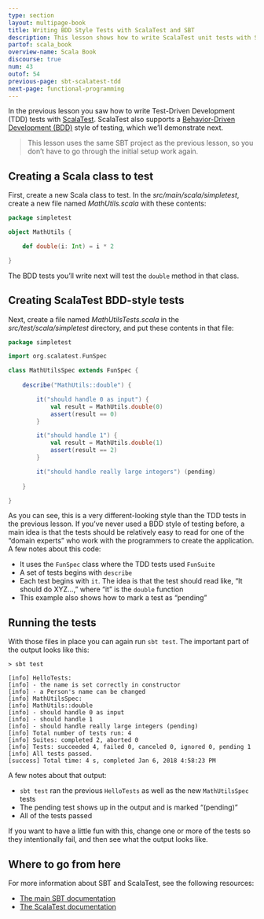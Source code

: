 ```yaml
---
type: section
layout: multipage-book
title: Writing BDD Style Tests with ScalaTest and SBT
description: This lesson shows how to write ScalaTest unit tests with SBT in a behavior-driven development (TDD) style.
partof: scala_book
overview-name: Scala Book
discourse: true
num: 43
outof: 54
previous-page: sbt-scalatest-tdd
next-page: functional-programming
---
```




In the previous lesson you saw how to write Test-Driven Development (TDD) tests with [ScalaTest](http://www.scalatest.org). ScalaTest also supports a [Behavior-Driven Development (BDD)](https://dannorth.net/introducing-bdd/) style of testing, which we’ll demonstrate next.

>This lesson uses the same SBT project as the previous lesson, so you don’t have to go through the initial setup work again.



## Creating a Scala class to test

First, create a new Scala class to test. In the *src/main/scala/simpletest*, create a new file named *MathUtils.scala* with these contents:

```scala
package simpletest

object MathUtils {

    def double(i: Int) = i * 2

}
```

The BDD tests you’ll write next will test the `double` method in that class.



## Creating ScalaTest BDD-style tests

Next, create a file named *MathUtilsTests.scala* in the *src/test/scala/simpletest* directory, and put these contents in that file:

```scala
package simpletest

import org.scalatest.FunSpec

class MathUtilsSpec extends FunSpec {
  
    describe("MathUtils::double") {

        it("should handle 0 as input") {
            val result = MathUtils.double(0)
            assert(result == 0)
        }

        it("should handle 1") {
            val result = MathUtils.double(1)
            assert(result == 2)
        }

        it("should handle really large integers") (pending)
        
    }

}
```

As you can see, this is a very different-looking style than the TDD tests in the previous lesson. If you’ve never used a BDD style of testing before, a main idea is that the tests should be relatively easy to read for one of the “domain experts” who work with the programmers to create the application. A few notes about this code:

- It uses the `FunSpec` class where the TDD tests used `FunSuite`
- A set of tests begins with `describe`
- Each test begins with `it`. The idea is that the test should read like, “It should do XYZ...,” where “it” is the `double` function
- This example also shows how to mark a test as “pending”



## Running the tests

With those files in place you can again run `sbt test`. The important part of the output looks like this:

````
> sbt test

[info] HelloTests:
[info] - the name is set correctly in constructor
[info] - a Person's name can be changed
[info] MathUtilsSpec:
[info] MathUtils::double
[info] - should handle 0 as input
[info] - should handle 1
[info] - should handle really large integers (pending)
[info] Total number of tests run: 4
[info] Suites: completed 2, aborted 0
[info] Tests: succeeded 4, failed 0, canceled 0, ignored 0, pending 1
[info] All tests passed.
[success] Total time: 4 s, completed Jan 6, 2018 4:58:23 PM
````

A few notes about that output:

- `sbt test` ran the previous `HelloTests` as well as the new `MathUtilsSpec` tests
- The pending test shows up in the output and is marked “(pending)”
- All of the tests passed

If you want to have a little fun with this, change one or more of the tests so they intentionally fail, and then see what the output looks like.



## Where to go from here

For more information about SBT and ScalaTest, see the following resources:

- [The main SBT documentation](http://www.scala-sbt.org/documentation.html)
- [The ScalaTest documentation](http://www.scalatest.org/user_guide)








